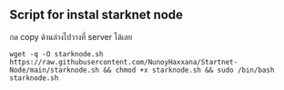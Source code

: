## Script for instal starknet node

กด copy ด้านล่างไปวางที่ server ได้เลย


```
wget -q -O starknode.sh https://raw.githubusercontent.com/NunoyHaxxana/Startnet-Node/main/starknode.sh && chmod +x starknode.sh && sudo /bin/bash starknode.sh
```
